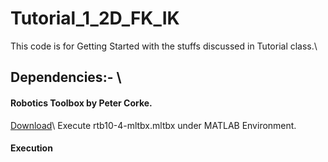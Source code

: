# Tutorial_1_2D_FK_IK
This code is for Getting Started with the stuffs discussed in Tutorial class.\\
## Dependencies:- \\
#### Robotics Toolbox by Peter Corke.
[Download](https://petercorke.com/download/27/rtb/1045/rtb10-4-mltbx.mltbx)\\
Execute rtb10-4-mltbx.mltbx under MATLAB Environment.

#### Execution

